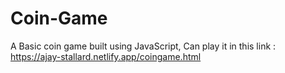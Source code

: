 # Coin-Game

A Basic coin game built using JavaScript,
Can play it in this link : https://ajay-stallard.netlify.app/coingame.html
